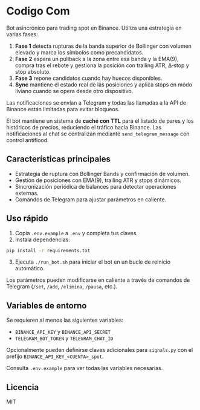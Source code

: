 # Codigo Com

Bot asincrónico para trading spot en Binance.  Utiliza una estrategia en varias fases:

1. **Fase 1** detecta rupturas de la banda superior de Bollinger con volumen elevado y marca los símbolos como precandidatos.
2. **Fase 2** espera un pullback a la zona entre esa banda y la EMA(9), compra tras el rebote y gestiona la posición con trailing ATR, Δ‑stop y stop absoluto.
3. **Fase 3** repone candidatos cuando hay huecos disponibles.
4. **Sync** mantiene el estado real de las posiciones y aplica stops en modo
   liviano cuando se opera desde otro dispositivo.

Las notificaciones se envían a Telegram y todas las llamadas a la API de Binance
están limitadas para evitar bloqueos.

El bot mantiene un sistema de **caché con TTL** para el listado de pares y los
históricos de precios, reduciendo el tráfico hacia Binance. Las notificaciones
al chat se centralizan mediante `send_telegram_message` con control antiflood.

## Características principales

- Estrategia de ruptura con Bollinger Bands y confirmación de volumen.
- Gestión de posiciones con EMA(9), trailing ATR y stops dinámicos.
- Sincronización periódica de balances para detectar operaciones externas.
- Comandos de Telegram para ajustar parámetros en caliente.

## Uso rápido

1. Copia `.env.example` a `.env` y completa tus claves.
2. Instala dependencias:

```bash
pip install -r requirements.txt
```

3. Ejecuta `./run_bot.sh` para iniciar el bot en un bucle de reinicio
automático.

Los parámetros pueden modificarse en caliente a través de comandos de Telegram
(`/set`, `/add`, `/elimina`, `/pausa`, etc.).

## Variables de entorno

Se requieren al menos las siguientes variables:

- `BINANCE_API_KEY` y `BINANCE_API_SECRET`
- `TELEGRAM_BOT_TOKEN` y `TELEGRAM_CHAT_ID`

Opcionalmente pueden definirse claves adicionales para `signals.py` con el
prefijo `BINANCE_API_KEY_<CUENTA>_spot`.

Consulta `.env.example` para ver todas las variables necesarias.

## Licencia

MIT
